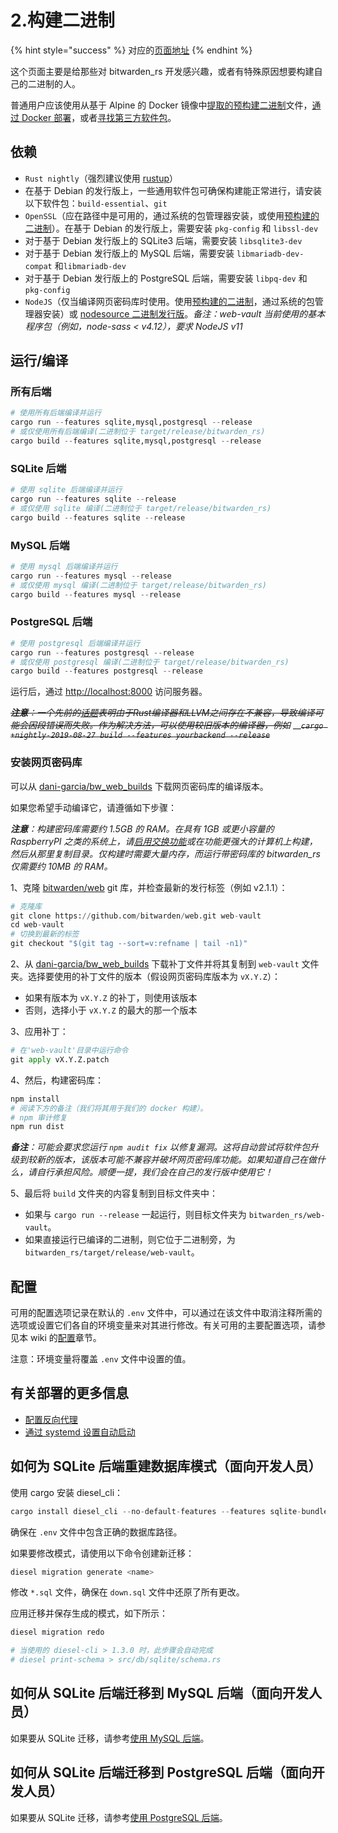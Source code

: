 # 2.构建二进制

{% hint style="success" %}
对应的[页面地址](https://github.com/dani-garcia/bitwarden_rs/wiki/Building-binary)
{% endhint %}

这个页面主要是给那些对 bitwarden\_rs 开发感兴趣，或者有特殊原因想要构建自己的二进制的人。

普通用户应该使用从基于 Alpine 的 Docker 镜像中[提取的预构建二进制](pre-built-binaries.md)文件，[通过 Docker 部署](../container-image-usage/which-container-image-to-use.md)，或者[寻找第三方软件包](third-party-packages.md)。

## 依赖 <a id="dependencies"></a>

* `Rust nightly`（强烈建议使用 [rustup](https://rustup.rs/)）
* 在基于 Debian 的发行版上，一些通用软件包可确保构建能正常进行，请安装以下软件包：`build-essential`、`git`
* `OpenSSL`（应在路径中是可用的，通过系统的包管理器安装，或使用[预构建的二进制](https://wiki.openssl.org/index.php/Binaries)）。在基于 Debian 的发行版上，需要安装 `pkg-config` 和 `libssl-dev`
* 对于基于 Debian 发行版上的 SQLite3 后端，需要安装  `libsqlite3-dev`
* 对于基于 Debian 发行版上的 MySQL 后端，需要安装  `libmariadb-dev-compat` 和`libmariadb-dev`
* 对于基于 Debian 发行版上的 PostgreSQL 后端，需要安装  `libpq-dev` 和 `pkg-config`
* `NodeJS`（仅当编译网页密码库时使用。使用[预构建的二进制](https://nodejs.org/en/download/)，通过系统的包管理器安装）或 [nodesource 二进制发行版](https://github.com/nodesource/distributions)。_备注：web-vault 当前使用的基本程序包（例如，node-sass &lt; v4.12），要求 NodeJS v11_

## 运行/编译 <a id="run-compile"></a>

### 所有后端 <a id="all-backends"></a>

```python
# 使用所有后端编译并运行
cargo run --features sqlite,mysql,postgresql --release
# 或仅使用所有后端编译(二进制位于 target/release/bitwarden_rs)
cargo build --features sqlite,mysql,postgresql --release
```

### SQLite 后端 <a id="sqlite-backend"></a>

```python
# 使用 sqlite 后端编译并运行
cargo run --features sqlite --release
# 或仅使用 sqlite 编译(二进制位于 target/release/bitwarden_rs)
cargo build --features sqlite --release
```

### MySQL 后端 <a id="mysql-backend"></a>

```python
# 使用 mysql 后端编译并运行
cargo run --features mysql --release
# 或仅使用 mysql 编译(二进制位于 target/release/bitwarden_rs)
cargo build --features mysql --release
```

### PostgreSQL 后端 <a id="postgresql-backend"></a>

```python
# 使用 postgresql 后端编译并运行
cargo run --features postgresql --release
# 或仅使用 postgresql 编译(二进制位于 target/release/bitwarden_rs)
cargo build --features postgresql --release
```

运行后，通过 [http://localhost:8000](http://localhost:8000/) 访问服务器。

~~_**注意**：一个先前的_~~[~~_话题_~~](https://github.com/rust-lang/rust/issues/62896)~~_表明由于Rust编译器和LLVM之间存在不兼容，导致编译可能会因段错误而失败。作为解决方法，可以使用较旧版本的编译器，例如_~~ __~~_`cargo +nightly-2019-08-27 build --features yourbackend --release`_~~

### 安装网页密码库 <a id="install-the-web-vault"></a>

可以从 [dani-garcia/bw\_web\_builds](https://github.com/dani-garcia/bw_web_builds/releases) 下载网页密码库的编译版本。

如果您希望手动编译它，请遵循如下步骤：

_**注意**：构建密码库需要约 1.5GB 的 RAM。在具有 1GB 或更小容量的 RaspberryPI 之类的系统上，请_[_启用交换功能_](https://www.tecmint.com/create-a-linux-swap-file/)_或在功能更强大的计算机上构建，然后从那里复制目录。仅构建时需要大量内存，而运行带密码库的 bitwarden\_rs 仅需要约 10MB 的 RAM。_

1、克隆 [bitwarden/web](https://github.com/bitwarden/web) git 库，并检查最新的发行标签（例如 v2.1.1）：

```python
# 克隆库
git clone https://github.com/bitwarden/web.git web-vault
cd web-vault
# 切换到最新的标签
git checkout "$(git tag --sort=v:refname | tail -n1)"
```

2、从 [dani-garcia/bw\_web\_builds](https://github.com/dani-garcia/bw_web_builds/tree/master/patches) 下载补丁文件并将其复制到 `web-vault` 文件夹。选择要使用的补丁文件的版本（假设网页密码库版本为 `vX.Y.Z`）：

* 如果有版本为 `vX.Y.Z` 的补丁，则使用该版本
* 否则，选择小于 `vX.Y.Z` 的最大的那一个版本

3、应用补丁：

```python
# 在'web-vault'目录中运行命令
git apply vX.Y.Z.patch
```

4、然后，构建密码库：

```python
npm install
# 阅读下方的备注（我们将其用于我们的 docker 构建）。
# npm 审计修复
npm run dist
```

_**备注**：可能会要求您运行 `npm audit fix` 以修复漏洞。这将自动尝试将软件包升级到较新的版本，该版本可能不兼容并破坏网页密码库功能。如果知道自己在做什么，请自行承担风险。顺便一提，我们会在自己的发行版中使用它！_

5、最后将 `build` 文件夹的内容复制到目标文件夹中：

* 如果与 `cargo run --release` 一起运行，则目标文件夹为 `bitwarden_rs/web-vault`。
* 如果直接运行已编译的二进制，则它位于二进制旁，为 `bitwarden_rs/target/release/web-vault`。

## 配置 <a id="configuration"></a>

可用的配置选项记录在默认的 `.env` 文件中，可以通过在该文件中取消注释所需的选项或设置它们各自的环境变量来对其进行修改。有关可用的主要配置选项，请参见本 wiki 的[配置](../configuration/)章节。

注意：环境变量将覆盖 `.env` 文件中设置的值。

## 有关部署的更多信息 <a id="more-information-for-deployment"></a>

* [配置反向代理](proxy-examples.md)
* [通过 systemd 设置自动启动](../configuration/creating-a-systemd-service.md)

## 如何为 SQLite 后端重建数据库模式（面向开发人员） <a id="how-to-recreate-database-schemas-for-the-sqlite-backend-for-developers"></a>

使用 cargo 安装 diesel\_cli：

```python
cargo install diesel_cli --no-default-features --features sqlite-bundled
```

确保在 `.env` 文件中包含正确的数据库路径。

如果要修改模式，请使用以下命令创建新迁移：

```python
diesel migration generate <name>
```

修改 `*.sql` 文件，确保在 `down.sql` 文件中还原了所有更改。

应用迁移并保存生成的模式，如下所示：

```python
diesel migration redo

# 当使用的 diesel-cli > 1.3.0 时，此步骤会自动完成
# diesel print-schema > src/db/sqlite/schema.rs
```

## 如何从 SQLite 后端迁移到 MySQL 后端（面向开发人员） <a id="how-to-migrate-from-sqlite-backend-to-mysql-backend-for-developers"></a>

如果要从 SQLite 迁移，请参考[使用 MySQL 后端](../configuration/database/using-the-mariadb-mysql-backend.md)。

## 如何从 SQLite 后端迁移到 PostgreSQL 后端（面向开发人员） <a id="how-to-migrate-from-sqlite-backend-to-postgresql-backend-for-developers"></a>

如果要从 SQLite 迁移，请参考[使用 PostgreSQL 后端](../configuration/database/using-the-postgresql-backend.md)。

